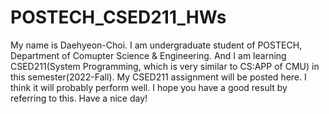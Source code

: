 # POSTECH_CSED211_HWs

My name is Daehyeon-Choi.
I am undergraduate student of POSTECH, Department of Comupter Science & Engineering.
And I am learning CSED211(System Programming, which is very similar to CS:APP of CMU) in this semester(2022-Fall).
My CSED211 assignment will be posted here. I think it will probably perform well. I hope you have a good result by referring to this. Have a nice day!
